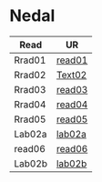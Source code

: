 # Nedal

| Read        | UR                                                                            |
| ----------- | ----------------------------------------------------------------------------- |
| Rrad01      | [read01](/mnt/c/Users/LTUC/desktop/amman-102d27/reading-note/read01.md)       |
| Rrad02      | [Text02](/mnt/c/Users/LTUC/desktop/amman-102d27/reading-note/read02.md)       |
| Rrad03      | [read03](/mnt/c/Users/LTUC/desktop/amman-102d27/reading-note/read03.md)       |
| Rrad04      | [read04](/mnt/c/Users/LTUC/desktop/amman-102d27/reading-note/read05.md)       |
| Rrad05      | [read05](/mnt/c/Users/LTUC/desktop/amman-102d27/reading-note/read5.md)        |
| Lab02a      | [lab02a](/mnt/c/Users/LTUC/desktop/reading-note/lab01a.md)                    |
| read06      | [read06](/mnt/c/Users/LTUC/desktop/reading-note/read06.md)                    |
| Lab02b      | [lab02b](/mnt/c/Users/LTUC/desktop/reading-note/lab02b.md)                    |
